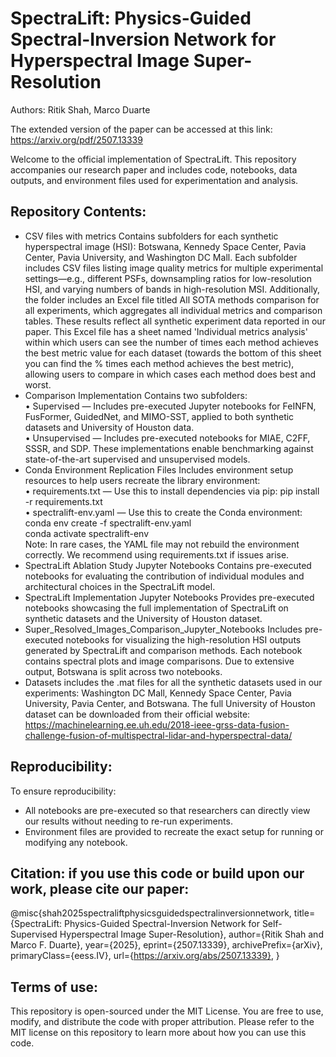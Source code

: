 # SpectraLift: Physics-Guided Spectral-Inversion Network for Hyperspectral Image Super-Resolution
Authors: Ritik Shah, Marco Duarte

The extended version of the paper can be accessed at this link: https://arxiv.org/pdf/2507.13339

Welcome to the official implementation of SpectraLift. This repository accompanies our research paper and includes code, notebooks, data outputs, and environment files used for experimentation and analysis.

## Repository Contents:
- CSV files with metrics
  Contains subfolders for each synthetic hyperspectral image (HSI): Botswana, Kennedy Space Center, Pavia Center, Pavia University, and Washington DC Mall.
  Each subfolder includes CSV files listing image quality metrics for multiple experimental settings—e.g., different PSFs, downsampling ratios for low-resolution HSI, and varying numbers of bands in high-resolution MSI.
  Additionally, the folder includes an Excel file titled All SOTA methods comparison for all experiments, which aggregates all individual metrics and comparison tables. These results reflect all synthetic experiment data reported in our paper. This Excel file has a sheet named 'Individual metrics analysis' within which users can see the number of times each method achieves the best metric value for each dataset (towards the bottom of this sheet you can find the % times each method achieves the best metric), allowing users to compare in which cases each method does best and worst. 
- Comparison Implementation
  Contains two subfolders:  
  • Supervised — Includes pre-executed Jupyter notebooks for FeINFN, FusFormer, GuidedNet, and MIMO-SST, applied to both     synthetic datasets and University of Houston data.  
  • Unsupervised — Includes pre-executed notebooks for MIAE, C2FF, SSSR, and SDP.
  These implementations enable benchmarking against state-of-the-art supervised and unsupervised models.  
- Conda Environment Replication Files
  Includes environment setup resources to help users recreate the library environment:  
• requirements.txt — Use this to install dependencies via pip: pip install -r requirements.txt  
• spectralift-env.yaml — Use this to create the Conda environment:  
    conda env create -f spectralift-env.yaml  
    conda activate spectralift-env  
Note: In rare cases, the YAML file may not rebuild the environment correctly. We recommend using requirements.txt if issues arise.
- SpectraLift Ablation Study Jupyter Notebooks
  Contains pre-executed notebooks for evaluating the contribution of individual modules and architectural choices in the SpectraLift model.
- SpectraLift Implementation Jupyter Notebooks
  Provides pre-executed notebooks showcasing the full implementation of SpectraLift on synthetic datasets and the University of Houston dataset.
- Super_Resolved_Images_Comparison_Jupyter_Notebooks
  Includes pre-executed notebooks for visualizing the high-resolution HSI outputs generated by SpectraLift and comparison methods.
  Each notebook contains spectral plots and image comparisons. Due to extensive output, Botswana is split across two notebooks.
- Datasets includes the .mat files for all the synthetic datasets used in our experiments: Washington DC Mall, Kennedy Space Center, Pavia University, Pavia Center, and Botswana. The full University of Houston dataset can be downloaded from their official website: https://machinelearning.ee.uh.edu/2018-ieee-grss-data-fusion-challenge-fusion-of-multispectral-lidar-and-hyperspectral-data/

## Reproducibility:
To ensure reproducibility:
- All notebooks are pre-executed so that researchers can directly view our results without needing to re-run experiments.
- Environment files are provided to recreate the exact setup for running or modifying any notebook.

## Citation: if you use this code or build upon our work, please cite our paper:
@misc{shah2025spectraliftphysicsguidedspectralinversionnetwork,
      title={SpectraLift: Physics-Guided Spectral-Inversion Network for Self-Supervised Hyperspectral Image Super-Resolution}, 
      author={Ritik Shah and Marco F. Duarte},
      year={2025},
      eprint={2507.13339},
      archivePrefix={arXiv},
      primaryClass={eess.IV},
      url={https://arxiv.org/abs/2507.13339}, 
}

## Terms of use:
This repository is open-sourced under the MIT License. You are free to use, modify, and distribute the code with proper attribution. Please refer to the MIT license on this repository to learn more about how you can use this code.
